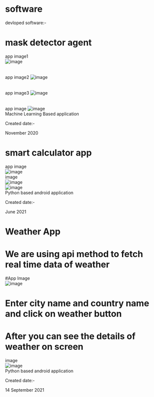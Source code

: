 # software
devloped software:-
# mask detector agent
app image1
<br>
![image](https://raw.githubusercontent.com/Akash671/software/main/MaskDetectorAgent/appImage/Screenshot%20(1).png)
<br>
<br>
<br>
app image2
![image](https://github.com/Akash671/software/blob/main/MaskDetectorAgent/appImage/Screenshot%20(2).png)
<br>
<br>
<br>
app image3
![image](https://github.com/Akash671/software/blob/main/MaskDetectorAgent/appImage/Screenshot%20(3).png)
<br>
<br>
<br>
app image
![image](https://github.com/Akash671/software/blob/main/MaskDetectorAgent/appImage/agent.png)
<br>
Machine Learning Based application 

Created date:-

November 2020

# smart calculator app
app image
<br>
![image](https://github.com/Akash671/software/blob/main/smart_calculator/Screenshot_20210725_002558_ru.iiec.pydroid3.jpg)
<br>
image
<br>
![image](https://github.com/Akash671/software/blob/main/smart_calculator/Screenshot_20210725_002629_ru.iiec.pydroid3.jpg)
<br>
![image](https://github.com/Akash671/software/blob/main/smart_calculator/Screenshot_20210725_002638_ru.iiec.pydroid3.jpg)
<br>
Python based android application 

Created date:-

June 2021


# Weather App
# We are using api method to fetch real time data of weather 


#App Image
<br>
![image](https://github.com/Akash671/software/blob/main/weatherApp/appImage1.jpg)
<br>
# Enter city name and country name and click on weather button 
# After you can see the details of weather on screen

image
<br>
![image](https://github.com/Akash671/software/blob/main/weatherApp/appImage2.jpg)
<br>
Python based android application 

Created date:-

14 September 2021

